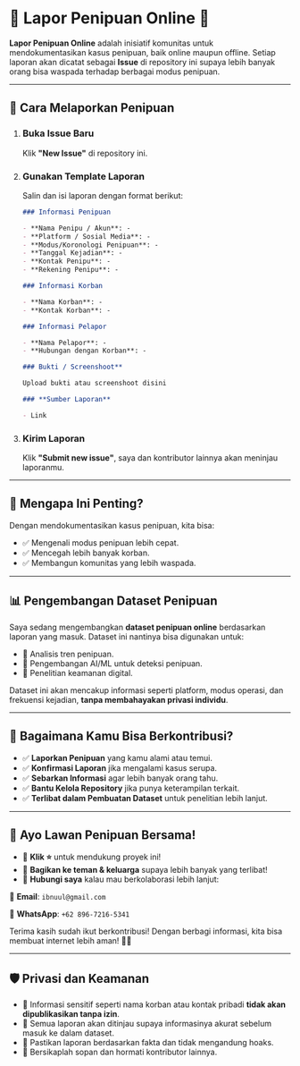 # 🚨 **Lapor Penipuan Online** 🚨

**Lapor Penipuan Online** adalah inisiatif komunitas untuk mendokumentasikan kasus penipuan, baik online maupun offline.
Setiap laporan akan dicatat sebagai **Issue** di repository ini supaya lebih banyak orang bisa waspada terhadap berbagai modus penipuan.

---

## 📝 **Cara Melaporkan Penipuan**

1. ### **Buka Issue Baru**

   Klik **"New Issue"** di repository ini.

2. ### **Gunakan Template Laporan**

   Salin dan isi laporan dengan format berikut:

    ```markdown
   ### Informasi Penipuan

   - **Nama Penipu / Akun**: -
   - **Platform / Sosial Media**: -
   - **Modus/Koronologi Penipuan**: -
   - **Tanggal Kejadian**: -
   - **Kontak Penipu**: -
   - **Rekening Penipu**: -

   ### Informasi Korban

   - **Nama Korban**: -
   - **Kontak Korban**: -

   ### Informasi Pelapor

   - **Nama Pelapor**: -
   - **Hubungan dengan Korban**: -

   ### Bukti / Screenshoot**

   Upload bukti atau screenshoot disini

   ### **Sumber Laporan**

   - Link
   ```

3. ### **Kirim Laporan**

   Klik **"Submit new issue"**, saya dan kontributor lainnya akan meninjau laporanmu.

---

## 🌟 **Mengapa Ini Penting?**

Dengan mendokumentasikan kasus penipuan, kita bisa:

- ✅ Mengenali modus penipuan lebih cepat.
- ✅ Mencegah lebih banyak korban.
- ✅ Membangun komunitas yang lebih waspada.

---

## 📊 **Pengembangan Dataset Penipuan**

Saya sedang mengembangkan **dataset penipuan online** berdasarkan laporan yang masuk.
Dataset ini nantinya bisa digunakan untuk:

- 🔹 Analisis tren penipuan.
- 🔹 Pengembangan AI/ML untuk deteksi penipuan.
- 🔹 Penelitian keamanan digital.

Dataset ini akan mencakup informasi seperti platform, modus operasi, dan frekuensi kejadian, **tanpa membahayakan privasi individu**.

---

## 👥 **Bagaimana Kamu Bisa Berkontribusi?**

- ✅ **Laporkan Penipuan** yang kamu alami atau temui.
- ✅ **Konfirmasi Laporan** jika mengalami kasus serupa.
- ✅ **Sebarkan Informasi** agar lebih banyak orang tahu.
- ✅ **Bantu Kelola Repository** jika punya keterampilan terkait.
- ✅ **Terlibat dalam Pembuatan Dataset** untuk penelitian lebih lanjut.

---

## 🤝 **Ayo Lawan Penipuan Bersama!**

- 🔹 **Klik ⭐** untuk mendukung proyek ini!
- 🔹 **Bagikan ke teman & keluarga** supaya lebih banyak yang terlibat!
- 🔹 **Hubungi saya** kalau mau berkolaborasi lebih lanjut:

📧 **Email**: `ibnuul@gmail.com`

📱 **WhatsApp**: `+62 896-7216-5341`

Terima kasih sudah ikut berkontribusi! Dengan berbagi informasi, kita bisa membuat internet lebih aman! 💪🌐

---

## 🛡️ **Privasi dan Keamanan**

- 🔹 Informasi sensitif seperti nama korban atau kontak pribadi **tidak akan dipublikasikan tanpa izin**.
- 🔹 Semua laporan akan ditinjau supaya informasinya akurat sebelum masuk ke dalam dataset.
- 🔹 Pastikan laporan berdasarkan fakta dan tidak mengandung hoaks.
- 🔹 Bersikaplah sopan dan hormati kontributor lainnya.
